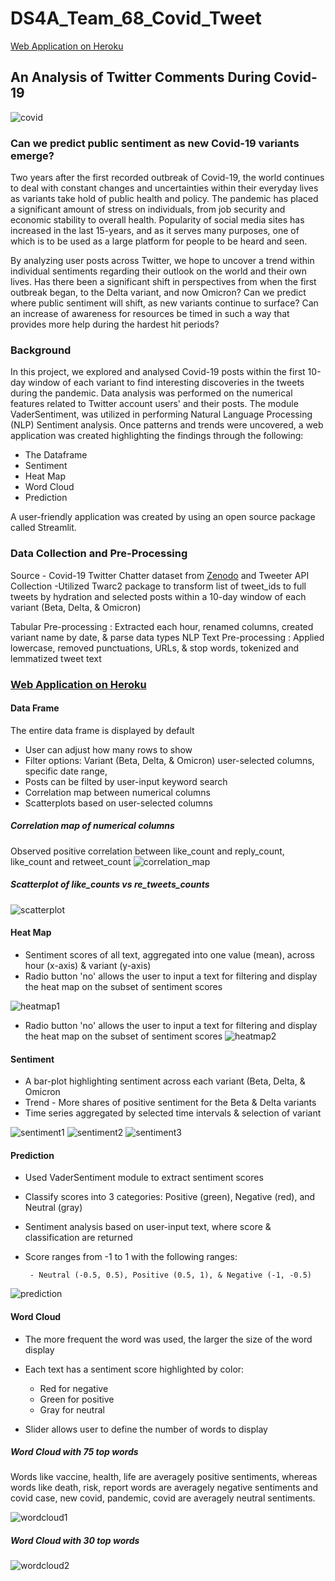 # DS4A_Team_68_Covid_Tweet


[Web Application on Heroku](https://covid-tweets-exploration.herokuapp.com/)


## An Analysis of Twitter Comments During Covid-19

![covid](https://github.com/ofunkey/DS4A_Team_68_Covid_Tweet/blob/main/images/covid19-image.png)

### Can we predict public sentiment as new Covid-19 variants emerge?

Two years after the first recorded outbreak of Covid-19, the world continues to deal with constant changes and uncertainties within their everyday lives as variants take hold of public health and policy. The pandemic has placed a significant amount of stress on individuals, from job security and economic stability to overall health. Popularity of social media sites has increased in the last 15-years, and as it serves many purposes, one of which is to be used as a large platform for people to be heard and seen.

By analyzing user posts across Twitter, we hope to uncover a trend within individual sentiments regarding their outlook on the world and their own lives. Has there been a significant shift in perspectives from when the first outbreak began, to the Delta variant, and now Omicron? Can we predict where public sentiment will shift, as new variants continue to surface? Can an increase of awareness for resources be timed in such a way that provides more help during the hardest hit periods?


### Background
In this project, we explored and analysed Covid-19 posts within the first 10-day window of each variant to find interesting discoveries in the tweets during the pandemic.
Data analysis was performed on the numerical features related to Twitter account users' and their posts. The module VaderSentiment, was utilized in performing Natural Language Processing (NLP) Sentiment analysis. Once patterns and trends were uncovered, a web application was created highlighting the findings  through the following:

- The Dataframe
- Sentiment
- Heat Map
- Word Cloud
- Prediction

A user-friendly application was created by using an open source package called Streamlit.

### Data Collection and Pre-Processing
Source - Covid-19 Twitter Chatter dataset from [Zenodo](https://zenodo.org/record/5775023#.YcJfP2jMIrB) and Tweeter API 
Collection -Utilized Twarc2 package to transform list of tweet_ids to full tweets by hydration and selected posts within a 10-day window of each variant (Beta, Delta, & Omicron) 

Tabular Pre-processing : Extracted each hour, renamed columns, created variant name by date, & parse data types
NLP Text Pre-processing : Applied lowercase, removed punctuations, URLs, & stop words, tokenized and lemmatized tweet text

### [Web Application on Heroku](https://covid-tweets-exploration.herokuapp.com/)

#### Data Frame
The entire data frame is displayed by default
* User can adjust how many rows to show 
* Filter options: Variant (Beta, Delta, & Omicron) user-selected columns, specific date range, 
* Posts can be filted by user-input keyword search
* Correlation map between numerical columns
* Scatterplots based on user-selected columns 

##### Correlation map of numerical columns
Observed positive correlation between like_count and reply_count, like_count and retweet_count 
![correlation_map](https://github.com/ofunkey/DS4A_Team_68_Covid_Tweet/blob/main/images/correlation_heatmap.PNG)

##### Scatterplot of like_counts vs re_tweets_counts
![scatterplot](https://github.com/ofunkey/DS4A_Team_68_Covid_Tweet/blob/main/images/scatterplot.PNG)

#### Heat Map
* Sentiment scores of all text, aggregated into one value (mean), across hour (x-axis) & variant (y-axis)
* Radio button 'no' allows the user to input a text for filtering and display the heat map on the subset of sentiment scores 

![heatmap1](https://github.com/ofunkey/DS4A_Team_68_Covid_Tweet/blob/main/images/heatmap1.PNG)

* Radio button 'no' allows the user to input a text for filtering and display the heat map on the subset of sentiment scores 
![heatmap2](https://github.com/ofunkey/DS4A_Team_68_Covid_Tweet/blob/main/images/heatmap2.PNG)

#### Sentiment
* A bar-plot highlighting sentiment across each variant (Beta, Delta, & Omicron
* Trend - More shares of positive sentiment for the Beta & Delta variants
* Time series aggregated by selected time intervals & selection of variant 

![sentiment1](https://github.com/ofunkey/DS4A_Team_68_Covid_Tweet/blob/main/images/sentiment1.PNG)
![sentiment2](https://github.com/ofunkey/DS4A_Team_68_Covid_Tweet/blob/main/images/sentiment2.PNG)
![sentiment3](https://github.com/ofunkey/DS4A_Team_68_Covid_Tweet/blob/main/images/sentiment3.PNG)

#### Prediction
* Used VaderSentiment module to extract sentiment scores
* Classify scores into 3 categories: Positive (green), Negative (red), and Neutral (gray)
* Sentiment analysis based on user-input text, where score & classification are returned 
* Score ranges from -1 to 1 with the following ranges:

       - Neutral (-0.5, 0.5), Positive (0.5, 1), & Negative (-1, -0.5)
     
 ![prediction](https://github.com/ofunkey/DS4A_Team_68_Covid_Tweet/blob/main/images/prediction.PNG)

#### Word Cloud
* The more frequent the word was used, the larger the size of the word display
* Each text has a sentiment score highlighted by color:

  - Red for negative
  - Green for positive
  - Gray for neutral
* Slider allows user to define the number of words to display

##### Word Cloud with 75 top words
Words like vaccine, health, life are averagely positive sentiments, whereas words like death, risk, report words are averagely negative sentiments and covid case, new covid, pandemic, covid are averagely neutral sentiments.

![wordcloud1](https://github.com/ofunkey/DS4A_Team_68_Covid_Tweet/blob/main/images/wordcloud1.PNG)

##### Word Cloud with 30 top words
![wordcloud2](https://github.com/ofunkey/DS4A_Team_68_Covid_Tweet/blob/main/images/wordcloud2.PNG)
